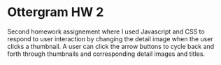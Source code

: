 # Ottergram HW 2

Second homework assignement where I used Javascript and CSS to respond
to user interaction by changing the detail image when the user
clicks a thumbnail. A user can click the arrow buttons to cycle back and forth through thumbnails and corresponding detail images and titles.